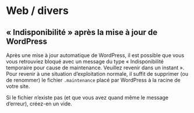 # Web / divers

## « Indisponibilité » après la mise à jour de WordPress

Après une mise à jour automatique de WordPress, il est possible que vous vous retrouviez bloqué avec un message du type « Indisponibilité temporaire pour cause de maintenance. Veuillez revenir dans un instant ». Pour revenir à une situation d’exploitation normale, il suffit de supprimer (ou de renommer) le fichier `.maintenance` placé par WordPress à la racine de votre site.

Si le fichier n’existe pas (et que vous avez quand même le message d’erreur), créez-en un vide.
